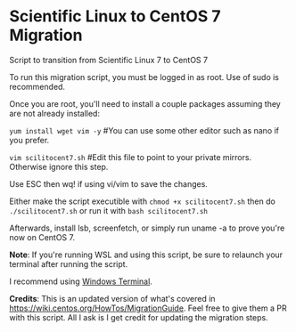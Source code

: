 # Scientific Linux to CentOS 7 Migration
Script to transition from Scientific Linux 7 to CentOS 7

To run this migration script, you must be logged in as root. Use of sudo is recommended.

Once you are root, you'll need to install a couple packages assuming they are not already installed:

`yum install wget vim -y` #You can use some other editor such as nano if you prefer.

`vim scilitocent7.sh` #Edit this file to point to your private mirrors. Otherwise ignore this step.

Use ESC then wq! if using vi/vim to save the changes.

Either make the script executible with `chmod +x scilitocent7.sh` then do `./scilitocent7.sh` 
or run it with `bash scilitocent7.sh`

Afterwards, install lsb, screenfetch, or simply run uname -a to prove you're now on CentOS 7.

**Note**: If you're running WSL and using this script, be sure to relaunch your terminal after running the script. 

I recommend using [Windows Terminal](https://github.com/microsoft/terminal).

**Credits**: This is an updated version of what's covered in https://wiki.centos.org/HowTos/MigrationGuide. Feel free to give them a PR with this script. All I ask is I get credit for updating the migration steps.
